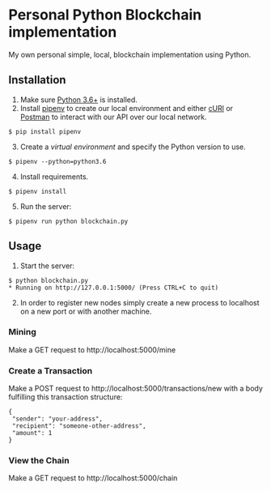 # Personal Python Blockchain implementation
My own personal simple, local, blockchain implementation using Python.


## Installation

1. Make sure [Python 3.6+](https://www.python.org/downloads/) is installed.
2. Install [pipenv](https://github.com/kennethreitz/pipenv) to create our local environment and either [cURl](https://curl.haxx.se/download.html) or [Postman](https://www.getpostman.com/apps) to interact with our API over our local network.

```
$ pip install pipenv
```

3. Create a _virtual environment_ and specify the Python version to use.

```
$ pipenv --python=python3.6
```

4. Install requirements.  

```
$ pipenv install
```

5. Run the server:
```
$ pipenv run python blockchain.py
```

## Usage

1. Start the server:

```
$ python blockchain.py
* Running on http://127.0.0.1:5000/ (Press CTRL+C to quit)
```

2. In order to register new nodes simply create a new process to localhost on a new port or with another machine.

### Mining

Make a GET request to http://localhost:5000/mine

### Create a Transaction

Make a POST request to http://localhost:5000/transactions/new with a body fulfilling this transaction structure:
```
{
 "sender": "your-address",
 "recipient": "someone-other-address",
 "amount": 1
}
```

### View the Chain

Make a GET request to http://localhost:5000/chain
